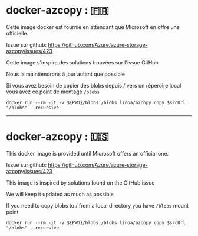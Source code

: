 # docker-azcopy : :fr:

Cette image docker est fournie en attendant que Microsoft en offre une officielle.

Issue sur github: https://github.com/Azure/azure-storage-azcopy/issues/423

Cette image s'inspire des solutions trouvées sur l'issue GitHub

Nous la maintiendrons à jour autant que possible


Si vous avez besoin de copier des blobs depuis / vers un réperoire local vous avez ce point de montage `/blobs`

```
docker run --rm -it -v ${PWD}/blobs:/blobs linoa/azcopy copy $srcUrl "/blobs" --recursive
```

---

# docker-azcopy : :us:

This docker image is provided until Microsoft offers an official one.

Issue sur github: https://github.com/Azure/azure-storage-azcopy/issues/423

This image is inspired by solutions found on the GitHub issue

We will keep it updated as much as possible



If you need to copy blobs to / from a local directory you have `/blobs` mount point

```
docker run --rm -it -v ${PWD}/blobs:/blobs linoa/azcopy copy $srcUrl "/blobs" --recursive
```